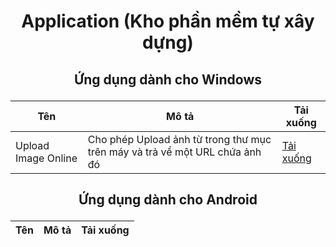 # <p align="center">Application (Kho phần mềm tự xây dựng)</p>

## <p align="center">Ứng dụng dành cho Windows</p>

<div align="center">

| Tên  | Mô tả | Tải xuống |
| ---- | ---- | -------- |
| Upload Image Online | Cho phép Upload ảnh từ trong thư mục trên máy và trả vể một URL chứa ảnh đó | <a href="https://objects.githubusercontent.com/github-production-release-asset-2e65be/686577497/37e854da-c794-42ef-aae8-d2a7d254c1bc?X-Amz-Algorithm=AWS4-HMAC-SHA256&X-Amz-Credential=AKIAIWNJYAX4CSVEH53A%2F20230903%2Fus-east-1%2Fs3%2Faws4_request&X-Amz-Date=20230903T090610Z&X-Amz-Expires=300&X-Amz-Signature=5bbfb3ff78bd191b49bb33c980966707df95f5115052e3c4fb718abe51b0e332&X-Amz-SignedHeaders=host&actor_id=113893466&key_id=0&repo_id=686577497&response-content-disposition=attachment%3B%20filename%3Dmysetup.exe&response-content-type=application%2Foctet-stream">Tải xuống</a> |
</div>

## <p align="center">Ứng dụng dành cho Android</p>

<div align="center">

| Tên  | Mô tả | Tải xuống |
| ---- | ---- | -------- |

</div>
